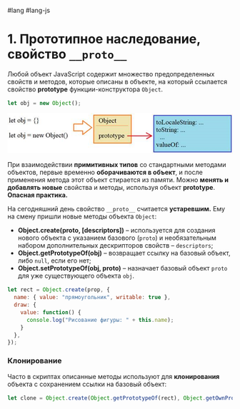 #lang #lang-js 

# 1. Прототипное наследование, свойство `__proto__`

Любой объект JavaScript содержит множество предопределенных свойств и методов, которые описаны в объекте, на который ссылается свойство **prototype** функции-конструктора `Object`.

```javascript
let obj = new Object();
```

![Пример изображения](heap/_files/js/Pasted%20image%2020241001210457.png)

При взаимодействии **примитивных типов** со стандартными методами объектов, первые временно **оборачиваются в объект**, и после применения метода этот объект стирается из памяти.
Можно **менять и добавлять новые** свойства и методы, используя объект **prototype**. **Опасная практика.**

На сегодняшний день свойство `__proto__` считается **устаревшим.** Ему на смену пришли новые методы объекта `Object`:
- **Object.create(proto, [descriptors])** – используется для создания нового объекта с указанием базового (`proto`) и необязательным набором дополнительных дескрипторов свойств – `descriptors`;
- **Object.getPrototypeOf(obj)** – возвращает ссылку на базовый объект, либо `null`, если его нет;
- **Object.setPrototypeOf(obj, proto)** – назначает базовый объект `proto` для уже существующего объекта `obj`.

```javascript
let rect = Object.create(prop, {
  name: { value: "прямоугольник", writable: true },
  draw: {
    value: function() {
      console.log("Рисование фигуры: " + this.name);
    }
  },
});
```

### Клонирование

Часто в скриптах описанные методы используют для **клонирования** объекта с сохранением ссылки на базовый объект:

```javascript
let clone = Object.create(Object.getPrototypeOf(rect), Object.getOwnPropertyDescriptors(rect));
```
